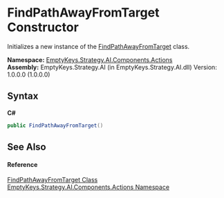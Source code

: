 # FindPathAwayFromTarget Constructor 
 

Initializes a new instance of the <a href="T_EmptyKeys_Strategy_AI_Components_Actions_FindPathAwayFromTarget">FindPathAwayFromTarget</a> class.

**Namespace:**&nbsp;<a href="N_EmptyKeys_Strategy_AI_Components_Actions">EmptyKeys.Strategy.AI.Components.Actions</a><br />**Assembly:**&nbsp;EmptyKeys.Strategy.AI (in EmptyKeys.Strategy.AI.dll) Version: 1.0.0.0 (1.0.0.0)

## Syntax

**C#**<br />
``` C#
public FindPathAwayFromTarget()
```


## See Also


#### Reference
<a href="T_EmptyKeys_Strategy_AI_Components_Actions_FindPathAwayFromTarget">FindPathAwayFromTarget Class</a><br /><a href="N_EmptyKeys_Strategy_AI_Components_Actions">EmptyKeys.Strategy.AI.Components.Actions Namespace</a><br />